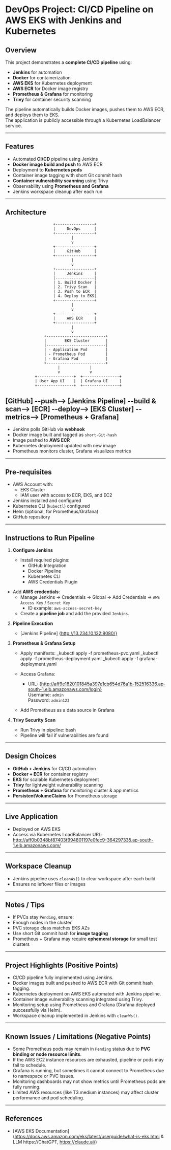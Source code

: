 # DevOps Project: CI/CD Pipeline on AWS EKS with Jenkins and Kubernetes

## Overview

This project demonstrates a **complete CI/CD pipeline** using:

- **Jenkins** for automation
- **Docker** for containerization
- **AWS EKS** for Kubernetes deployment
- **AWS ECR** for Docker image registry
- **Prometheus & Grafana** for monitoring
- **Trivy** for container security scanning

The pipeline automatically builds Docker images, pushes them to AWS ECR, and deploys them to EKS.  
The application is publicly accessible through a Kubernetes LoadBalancer service.

---

## Features

- Automated **CI/CD** pipeline using Jenkins
- **Docker image build and push** to AWS ECR
- Deployment to **Kubernetes pods**
- Container image tagging with short Git commit hash
- **Container vulnerability scanning** using Trivy
- Observability using **Prometheus and Grafana**
- Jenkins workspace cleanup after each run

---

## Architecture

                         +-----------------+
                         |     DevOps      |
                         +-----------------+
                                 |
                                 v
                         +-----------------+
                         |     GitHub      |
                         +-----------------+
                                 |
                                 v
                         +-----------------+
                         |     Jenkins     |
                         |-----------------|
                         | 1. Build Docker |
                         | 2. Trivy Scan   |
                         | 3. Push to ECR  |
                         | 4. Deploy to EKS|
                         +-----------------+
                                 |
                                 v
                         +-----------------+
                         |     AWS ECR     |
                         +-----------------+
                                 |
                                 v
                     +--------------------------+
                     |        EKS Cluster       |
                     |--------------------------|
                     | - Application Pod        |
                     | - Prometheus Pod         |
                     | - Grafana Pod            |
                     +--------------------------+
                           |             |
                           v             v
                 +----------------+  +----------------+
                 | User App UI    |  | Grafana UI     | 
                 +----------------+  +----------------+

## [GitHub] --push--> [Jenkins Pipeline] --build & scan--> [ECR] --deploy--> [EKS Cluster] --metrics--> [Prometheus + Grafana]


- Jenkins polls GitHub via **webhook**
- Docker image built and tagged as `short-Git-hash`
- Image pushed to **AWS ECR**
- Kubernetes deployment updated with new image
- Prometheus monitors cluster, Grafana visualizes metrics

---

## Pre-requisites

- AWS Account with:
  - EKS Cluster
  - IAM user with access to ECR, EKS, and EC2
- Jenkins installed and configured
- Kubernetes CLI (`kubectl`) configured
- Helm (optional, for Prometheus/Grafana)
- GitHub repository

---

## Instructions to Run Pipeline

1. **Configure Jenkins**

   - Install required plugins:
     - GitHub Integration
     - Docker Pipeline
     - Kubernetes CLI
     - AWS Credentials Plugin
     
- Add **AWS credentials**:
     - Manage Jenkins → Credentials → Global → Add Credentials → `AWS Access Key` / `Secret Key`  
       - ID example: `aws-access-secret-key`
   - Create a **pipeline job** and add the provided `Jenkins`.

2. **Pipeline Execution**

   - [Jenkins Pipeline]  {http://13.234.10.132:8080/}

   

3. **Prometheus & Grafana Setup**

   - Apply manifests:
     _kubectl apply -f prometheus-pvc.yaml
     _kubectl apply -f prometheus-deployment.yaml
     _kubectl apply -f grafana-deployment.yaml

   - Access Grafana:
     - URL: {http://aff9e1820101845a397e1cb654d76a1b-152516336.ap-south-1.elb.amazonaws.com/login}  
       Username: `admin`  
       Password: `admin123`
   - Add Prometheus as a data source in Grafana

4. **Trivy Security Scan**

   - Run Trivy in pipeline:
       bash   
   - Pipeline will fail if vulnerabilities are found

---

## Design Choices

- **GitHub + Jenkins** for CI/CD automation
- **Docker + ECR** for container registry
- **EKS** for scalable Kubernetes deployment
- **Trivy** for lightweight vulnerability scanning
- **Prometheus + Grafana** for monitoring cluster & app metrics
- **PersistentVolumeClaims** for Prometheus storage

---

## Live Application

- Deployed on AWS EKS
- Access via Kubernetes LoadBalancer URL:  http://aff0b0348bf87403f994801197e0fec9-364297335.ap-south-1.elb.amazonaws.com/

---

## Workspace Cleanup

- Jenkins pipeline uses `cleanWs()` to clear workspace after each build
- Ensures no leftover files or images

---

## Notes / Tips

- If PVCs stay `Pending`, ensure:
- Enough nodes in the cluster
- PVC storage class matches EKS AZs
- Use short Git commit hash for **image tagging**
- Prometheus + Grafana may require **ephemeral storage** for small test clusters

---

## Project Highlights (Positive Points)

- CI/CD pipeline fully implemented using Jenkins.
- Docker images built and pushed to AWS ECR with Git commit hash tagging.
- Kubernetes deployment on AWS EKS automated with Jenkins pipeline.
- Container image vulnerability scanning integrated using Trivy.
- Monitoring setup using Prometheus and Grafana (Grafana deployed successfully via Helm).
- Workspace cleanup implemented in Jenkins with `cleanWs()`.

---

## Known Issues / Limitations (Negative Points)

- Some Prometheus pods may remain in `Pending` status due to **PVC binding or node resource limits**.
- If the AWS EC2 instance resources are exhausted, pipeline or pods may fail to schedule.
- Grafana is running, but sometimes it cannot connect to Prometheus due to namespace or PVC issues.
- Monitoring dashboards may not show metrics until Prometheus pods are fully running.
- Limited AWS resources (like T3.medium instances) may affect cluster performance and pod scheduling.

---

## References

- [AWS EKS Documentation](https://docs.aws.amazon.com/eks/latest/userguide/what-is-eks.html & LLM https://ChatGPT, https://claude.ai/)





